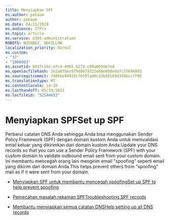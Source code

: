 ```yaml
---
title: Menyiapkan SPF
ms.author: pebaum
author: pebaum
ms.date: 04/21/2020
ms.audience: ITPro
ms.topic: article
ms.service: o365-administration
ROBOTS: NOINDEX, NOFOLLOW
localization_priority: Normal
ms.custom:
- "37"
- "1000003"
ms.assetid: 6817c10c-e7c4-49b5-b272-c09a869567ed
ms.openlocfilehash: 2e2a8fbbc979d0079321e68e808eda7c37694995
ms.sourcegitcommit: f4866e94918c7b591ad0cd3b58169d340bcc7f00
ms.translationtype: MT
ms.contentlocale: id-ID
ms.lasthandoff: 05/19/2021
ms.locfileid: "52544653"
---
```

# <a name="set-up-spf"></a><span data-ttu-id="9f6f7-102">Menyiapkan SPF</span><span class="sxs-lookup"><span data-stu-id="9f6f7-102">Set up SPF</span></span>

<span data-ttu-id="9f6f7-103">Perbarui catatan DNS Anda sehingga Anda bisa menggunakan Sender Policy Framework (SPF) dengan domain kustom Anda untuk memvalidasi email keluar yang dikirimkan dari domain kustom Anda.</span><span class="sxs-lookup"><span data-stu-id="9f6f7-103">Update your DNS records so that you can use a Sender Policy Framework (SPF) with your custom domain to validate outbound email sent from your custom domain.</span></span> <span data-ttu-id="9f6f7-104">Ini membantu mencegah orang lain mengirim email "spoofing" seperti email yang dikirim dari domain Anda.</span><span class="sxs-lookup"><span data-stu-id="9f6f7-104">This helps prevent others from "spoofing" mail as if it were sent from your domain.</span></span>
  
- [<span data-ttu-id="9f6f7-105">Menyiapkan SPF untuk membantu mencegah spoofing</span><span class="sxs-lookup"><span data-stu-id="9f6f7-105">Set up SPF to help prevent spoofing</span></span>](/microsoft-365/security/office-365-security/set-up-spf-in-office-365-to-help-prevent-spoofing)

- [<span data-ttu-id="9f6f7-106">Pemecahan masalah rekaman SPF</span><span class="sxs-lookup"><span data-stu-id="9f6f7-106">Troubleshooting SPF records</span></span>](/microsoft-365/security/office-365-security/how-office-365-uses-spf-to-prevent-spoofing#SPFTroubleshoot)

- [<span data-ttu-id="9f6f7-107">Membantu menyiapkan semua catatan DNS</span><span class="sxs-lookup"><span data-stu-id="9f6f7-107">Help setting up all DNS records</span></span>](/microsoft-365/admin/get-help-with-domains/create-dns-records-at-any-dns-hosting-provider)
